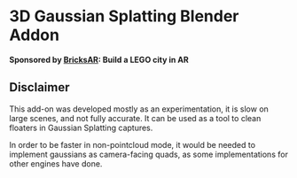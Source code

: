 # 3D Gaussian Splatting Blender Addon

**Sponsored by [BricksAR](https://www.bricksar.com): Build a LEGO city in AR**

## Disclaimer
This add-on was developed mostly as an experimentation, it is slow on large scenes, and not fully accurate. It can be used as a tool to clean floaters in Gaussian Splatting captures.

In order to be faster in non-pointcloud mode, it would be needed to implement gaussians as camera-facing quads, as some implementations for other engines have done.
